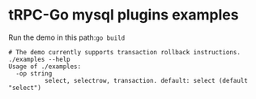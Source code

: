 # tRPC-Go mysql plugins examples

Run the demo in this path:`go build`

```shell
# The demo currently supports transaction rollback instructions.
./examples --help
Usage of ./examples:
  -op string
          select, selectrow, transaction. default: select (default "select")
```
